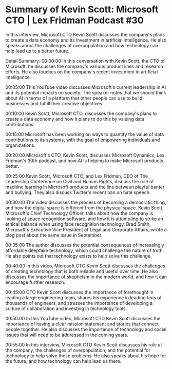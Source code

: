 # Summary of Kevin Scott: Microsoft CTO | Lex Fridman Podcast #30

In this interview, Microsoft CTO Kevin Scott discusses the company's plans to create a data economy and its investment in artificial intelligence. He also speaks about the challenges of overpopulation and how technology can help lead us to a better future.

Detail Summary: 
00:00:00
In this conversation with Kevin Scott, the CTO of Microsoft, he discusses the company's various product lines and research efforts. He also touches on the company's recent investment in artificial intelligence.

00:05:00
This YouTube video discusses Microsoft's current leadership in AI and its potential impacts on society. The speaker notes that we should think about AI in terms of a platform that other people can use to build businesses and fulfill their creative objectives.

00:10:00
Kevin Scott, Microsoft CTO, discusses the company's plans to create a data economy and how it plans to do this by valuing data contributions.

00:15:00
Microsoft has been working on ways to quantify the value of data contributions to its systems, with the goal of empowering individuals and organizations.

00:20:00
Microsoft's CTO, Kevin Scott, discusses Microsoft Dynamics, Lex Fridman's 30th podcast, and how AI is helping to make Microsoft products better.

00:25:00
Kevin Scott, Microsoft CTO, and Lex Fridman, CEO of The Leadership Conference on Civil and Human Rights, discuss the role of machine learning in Microsoft products and the line between playful banter and bullying. They also discuss Twitter's recent ban on hate speech.

00:30:00
The video discusses the process of becoming a democratic thing, and how the digital space is different from the physical space. Kevin Scott, Microsoft's Chief Technology Officer, talks about how the company is looking at space recognition software, and how it is attempting to strike an ethical balance when using face recognition technology. Brad Smith, Microsoft's Executive Vice President of Legal and Corporate Affairs, wrote a blog post about the same issue in September.

00:35:00
The author discusses the potential consequences of increasingly affordable deepfake technology, which could challenge the nature of truth. He also points out that technology exists to help solve this challenge.

00:40:00
In this video, Microsoft CTO Kevin Scott discusses the challenges of creating technology that is both reliable and useful over time. He also discusses the importance of skepticism in the modern world, and how it can encourage further research.

00:45:00
CTO Kevin Scott discusses the importance of forethought in leading a large engineering team, shares his experience in leading tens of thousands of engineers, and stresses the importance of developing a culture of collaboration and investing in technology tools.

00:50:00
In this YouTube video, Microsoft CTO Kevin Scott discusses the importance of having a clear mission statement and stories that connect people together. He also discusses the importance of technology and social issues that will need to be addressed in the coming years.

00:55:00
In this interview, Microsoft CTO Kevin Scott discusses his role at the company, the challenges of overpopulation, and the potential for technology to help solve these problems. He also speaks about his hope for the future, and how technology can help lead us there.

